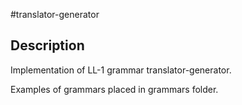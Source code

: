 #translator-generator

## Description

Implementation of LL-1 grammar translator-generator.

Examples of grammars placed in grammars folder.


